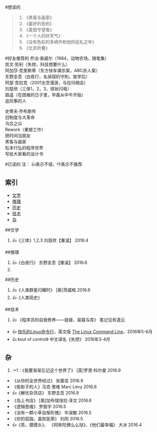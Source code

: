 #想读的
>1. 《黑客与画家》
>2. 《最好的告别》
>3. 《麦田守望者》
>4. 《一个人的好天气》
>5. 《没有色彩的多崎作和他的巡礼之年》
>6. 《北京折叠》


#好友推荐的
乔治·奥威尔（1984，动物农场，随笔集）  
凯文·凯利（失控，科技想要什么）  
阿加莎·克里斯蒂（东方快车谋杀案，ABC杀人案）  
东野圭吾（白夜行，名偵探的守則，放学后）  
阿瑟·克拉克（2001太空漫游，与拉玛相会）  
刘慈欣（三体1，2，3，球状闪电）  
路遥（在困难的日子里，早晨从中午开始）  
追风筝的人

史蒂夫·乔布斯传  
旧制度与大革命  
乌合之众  
Rework（重塑工作）  
把时间当朋友  
黑客与画家  
松本行弘的程序世界  
写给大家看的设计书  

#已读的
注： :+1:表示不错，:-1:表示不推荐

## 索引

- [文学](#文学)
- [推理](#推理)
- [历史](#历史)
- [技术](#技术)
- [杂](#杂)

##文学
1. :+1:《三体》1,2,3  刘慈欣【重温】  2016.4 


##推理
1. :+1:《白夜行》 东野圭吾【重温】  2016.6 
2. 

##历史
1. :+1:《人类群星闪耀时》  [奥]茨威格  2016.6
2. :+1:《人类简史》

##技术
1. :+1: 《程序员的自我修养——链接、装载与库》 笔记见有道云
- :+1: [快乐的Linux命令行](http://billie66.github.io/TLCL/index.html)，英文版 [The Linux Command Line](http://linuxcommand.org/)，2016年5-6月
- :+1: 《out of control》 中文译名《失控》 2016年3-4月


## 杂
1. :+1：《我要渐渐忘记这个世界了》  [英]罗恩·科尔曼    2016.9
- 《从你的全世界经过》  张嘉佳   2016.9 
- 《偷影子的人》马克·里维 Marc Levy   2016.8
- :+1:《解忧杂货店》 东野圭吾   2016.8
- 《岛上书店》 [美]加布瑞埃拉·泽文  2016.6
- 《逻辑思维》 罗振宇   2016.5
- 《没有一颗小草自惭形愧》 毕淑敏   2016.5  
- 《你的孤独，虽败犹荣》  刘同   2016.5
- :+1:《乖，摸摸头》、 《阿弥陀佛么么哒》、《他们最幸福》  大冰  2016.4
